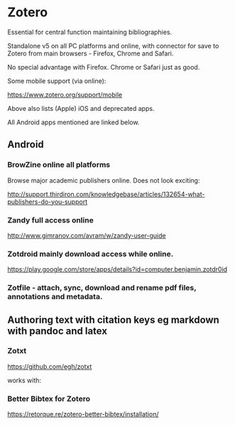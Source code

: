 # Zotero

Essential for central function maintaining bibliographies.

Standalone v5 on all PC platforms and online, with connector for save to Zotero from main browsers - Firefox, Chrome and Safari.

No special advantage with Firefox. Chrome or Safari just as good.

Some mobile support (via online):

https://www.zotero.org/support/mobile

Above also lists (Apple) iOS and deprecated apps.

All Android apps mentioned are linked below.

## Android

### BrowZine online all platforms

Browse major academic publishers online. Does not look exciting:

http://support.thirdiron.com/knowledgebase/articles/132654-what-publishers-do-you-support


### Zandy full access online

http://www.gimranov.com/avram/w/zandy-user-guide

### Zotdroid mainly download access while online.

https://play.google.com/store/apps/details?id=computer.benjamin.zotdr0id

### Zotfile - attach, sync, download and rename pdf files, annotations and metadata.

## Authoring text with citation keys eg markdown with pandoc and latex

### Zotxt

https://github.com/egh/zotxt

works with:

### Better Bibtex for Zotero

https://retorque.re/zotero-better-bibtex/installation/



